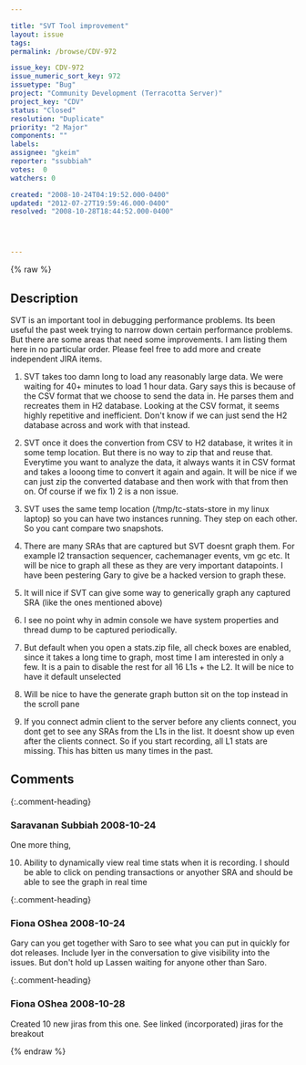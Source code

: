 ```yaml
---

title: "SVT Tool improvement"
layout: issue
tags: 
permalink: /browse/CDV-972

issue_key: CDV-972
issue_numeric_sort_key: 972
issuetype: "Bug"
project: "Community Development (Terracotta Server)"
project_key: "CDV"
status: "Closed"
resolution: "Duplicate"
priority: "2 Major"
components: ""
labels: 
assignee: "gkeim"
reporter: "ssubbiah"
votes:  0
watchers: 0

created: "2008-10-24T04:19:52.000-0400"
updated: "2012-07-27T19:59:46.000-0400"
resolved: "2008-10-28T18:44:52.000-0400"




---
```


{% raw %}

## Description

<div markdown="1" class="description">

SVT is an important tool in debugging performance problems. Its been useful the past week trying to narrow down certain performance problems. But there are some areas that need some improvements. I am listing them here in no particular order. Please feel free to add more and create independent JIRA items.

1) SVT takes too damn long to load any reasonably large data. We were waiting for 40+ minutes to load 1 hour data. Gary says this is because of the CSV format that we choose to send the data in. He parses them and recreates them in H2 database. Looking at the CSV format, it seems highly repetitive and inefficient. Don't know if we can just send the H2 database across and work with that instead.

2) SVT once it does the convertion from CSV to H2 database, it writes it in some temp location. But there is no way to zip that and reuse that. Everytime you want to analyze the data, it always wants it in CSV format and takes a looong time to convert it again and again. It will be nice if we can just zip the converted database and then work with that from then on. Of course if we fix 1) 2 is a non issue.

3) SVT uses the same temp location (/tmp/tc-stats-store in my linux laptop) so you can have two instances running. They step on each other. So you cant compare two snapshots.

4)  There are many SRAs that are captured but SVT doesnt graph them. For example l2 transaction sequencer, cachemanager events, vm gc etc. It will be nice to graph all these as they are very important datapoints. I have been pestering Gary to give be a hacked version to graph these.

5) It will nice if SVT can give some way to generically graph any captured SRA (like the ones mentioned above)

6) I see no point why in admin console we have system properties and thread dump to be captured periodically.

7) But default when you open a stats.zip file, all check boxes are enabled, since it takes a long time to graph, most time I am interested in only a few. It is a pain to disable the rest for all 16 L1s + the L2. It will be nice to have it default unselected

8) Will be nice to have the generate graph button sit on the top instead in the scroll pane

9) If you connect admin client to the server before any clients connect, you dont get to see any SRAs from the L1s in the list. It doesnt show up even after the clients connect. So if you start recording, all L1  stats are missing. This has bitten us many times in the past.



</div>

## Comments


{:.comment-heading}
### **Saravanan Subbiah** <span class="date">2008-10-24</span>

<div markdown="1" class="comment">

One more thing,

10) Ability to dynamically view real time stats when it is recording. I should be able to click on pending transactions or anyother SRA and should be able to see the graph in real time

</div>


{:.comment-heading}
### **Fiona OShea** <span class="date">2008-10-24</span>

<div markdown="1" class="comment">

Gary can you get together with Saro to see what you can put in quickly for dot releases. Include Iyer in the conversation to give visibility into the issues.  But don't hold up Lassen waiting for anyone other than Saro.

</div>


{:.comment-heading}
### **Fiona OShea** <span class="date">2008-10-28</span>

<div markdown="1" class="comment">

Created 10 new jiras from this one. See linked (incorporated) jiras for the breakout

</div>



{% endraw %}
